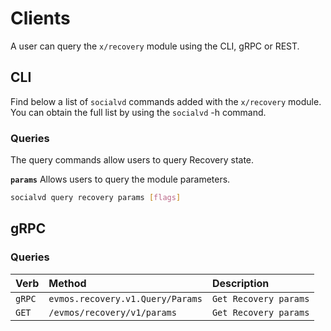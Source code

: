 <!--
order: 5
-->

# Clients

A user can query the `x/recovery` module using the CLI, gRPC or REST.

## CLI

Find below a list of `socialvd` commands added with the `x/recovery` module. You can obtain the full list by using the `socialvd` -h command.

### Queries

The query commands allow users to query Recovery state.

**`params`**
Allows users to query the module parameters.

```bash
socialvd query recovery params [flags]
```

## gRPC

### Queries

| Verb   |              Method              |           Description |
| :----- | :------------------------------- | :-------------------- |
| `gRPC` | `evmos.recovery.v1.Query/Params` | `Get Recovery params` |
| `GET`  |   `/evmos/recovery/v1/params`    | `Get Recovery params` |
